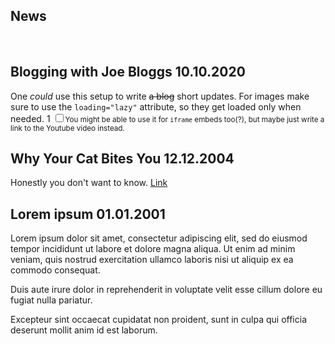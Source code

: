 <h2>News</h2><br>

<article>
<h2 id="20201010">Blogging with Joe Bloggs
  <time datetime="2020-10-10">10.10.2020</time></h2>

One _could_ use this setup to write ~~a blog~~ short updates. For images make sure to use the `loading="lazy"` attribute, so they get loaded only when needed. <label for="lazy">1</label>
<input type="checkbox" id="lazy"><small>You might be able to use it for `iframe` embeds too(?), but maybe just write a link to the Youtube video instead.</small>

</article>

<article>
<h2 id="20041212">Why Your Cat Bites You
  <time datetime="2004-12-12">12.12.2004</time></h2>

Honestly you don't want to know. [Link](https://example.com)

</article>

<article>

<h2 id="20010101">Lorem ipsum
  <time datetime="2001-01-01">01.01.2001</time></h2>

Lorem ipsum dolor sit amet, consectetur adipiscing elit, sed do eiusmod tempor incididunt ut labore et dolore magna aliqua. Ut enim ad minim veniam, quis nostrud exercitation ullamco laboris nisi ut aliquip ex ea commodo consequat.

Duis aute irure dolor in reprehenderit in voluptate velit esse cillum dolore eu fugiat nulla pariatur.

Excepteur sint occaecat cupidatat non proident, sunt in culpa qui officia deserunt mollit anim id est laborum.

</article>

